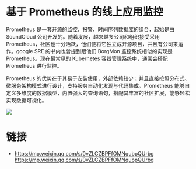 # 基于 Prometheus 的线上应用监控

Prometheus 是一套开源的监控、报警、时间序列数据库的组合，起始是由 SoundCloud 公司开发的。随着发展，越来越多公司和组织接受采用 Prometheus，社区也十分活跃，他们便将它独立成开源项目，并且有公司来运作。google SRE 的书内也曾提到跟他们 BorgMon 监控系统相似的实现是 Prometheus。现在最常见的 Kubernetes 容器管理系统中，通常会搭配 Prometheus 进行监控。

Prometheus 的优势在于其易于安装使用，外部依赖较少；并且直接按照分布式、微服务架构模式进行设计，支持服务自动化发现与代码集成。Prometheus 能够自定义多维度的数据模型，内置强大的查询语句，搭配其丰富的社区扩展，能够轻松实现数据可视化。

![](https://i.postimg.cc/g0SDCRhK/image.png)

# 链接

- https://mp.weixin.qq.com/s/0vZLCZBPFfOMNqubpQUrbg https://mp.weixin.qq.com/s/0vZLCZBPFfOMNqubpQUrbg